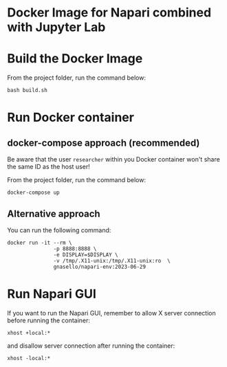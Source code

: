 # Docker Image for Napari combined with Jupyter Lab

# Build the Docker Image

From the project folder, run the command below:

```bash build.sh```

# Run Docker container

## docker-compose approach (recommended)

Be aware that the user ```researcher``` within you Docker container won't share the same ID as the host user!

From the project folder, run the command below:

```docker-compose up```

## Alternative approach

You can run the following command:

```
docker run -it --rm \
               -p 8888:8888 \
               -e DISPLAY=$DISPLAY \
               -v /tmp/.X11-unix:/tmp/.X11-unix:ro  \
               gnasello/napari-env:2023-06-29
```

# Run Napari GUI

If you want to run the Napari GUI, remember to allow X server connection before running the container:

```
xhost +local:*
```

and disallow  server connection after running the container:

```
xhost -local:*
```